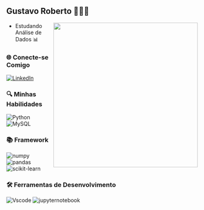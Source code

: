 ## Gustavo Roberto 👨🏻‍💻

<img align="right" height="380" src="https://github.com/user-attachments/assets/e8f792a8-1516-4646-bd83-eda78759835c">

- Estudando Análise de Dados 📊

### 🌐 Conecte-se Comigo
[![LinkedIn](https://img.shields.io/badge/LinkedIn-0077B5?style=for-the-badge&logo=linkedin&logoColor=white)](https://www.linkedin.com/in/gushtavoroberto/)

### 🔍 Minhas Habilidades
![Python](https://img.shields.io/badge/python-3670A0?style=for-the-badge&logo=python&logoColor=ffdd54)
![MySQL](https://img.shields.io/badge/MySQL-00000F?style=for-the-badge&logo=mysql&logoColor=white)

### 📚 Framework
![numpy](https://img.shields.io/badge/numpy-007ACC?style=for-the-badge&logo=numpy&logoColor=black)
![pandas](https://img.shields.io/badge/Pandas-007ACC?style=for-the-badge&logo=pandas&logoColor=black)
![scikit-learn](https://img.shields.io/badge/scikitlearn-007ACC?style=for-the-badge&logo=scikit-learn&logoColor=)

### 🛠️ Ferramentas de Desenvolvimento
![Vscode](https://img.shields.io/badge/Vscode-007ACC?style=for-the-badge&logo=visual-studio-code&logoColor=white)
![jupyternotebook](https://img.shields.io/badge/jupyter-00000F?style=for-the-badge&logo=jupyter&logoColor=orange)
